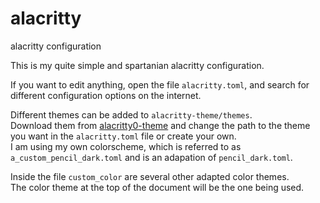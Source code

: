 # alacritty
alacritty configuration


This is my quite simple and spartanian alacritty configuration.  

If you want to edit anything, open the file ```alacritty.toml```, and search for different configuration options on the internet.  

Different themes can be added to ```alacritty-theme/themes```.  
Download them from [alacritty0-theme](https://github.com/alacritty/alacritty-theme) and change the path to the theme you want in the ```alacritty.toml``` file or create your own.     
I am using my own colorscheme, which is referred to as ```a_custom_pencil_dark.toml``` and is an adapation of ```pencil_dark.toml```.  

Inside the file ```custom_color``` are several other adapted color themes.   
The color theme at the top of the document will be the one being used.  
